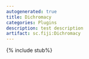 ```yaml
---
autogenerated: true
title: Dichromacy
categories: Plugins
description: test description
artifact: sc.fiji:Dichromacy
---
```


{% include stub%}




